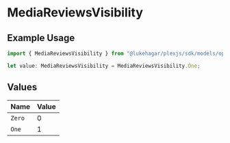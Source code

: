 # MediaReviewsVisibility

## Example Usage

```typescript
import { MediaReviewsVisibility } from "@lukehagar/plexjs/sdk/models/operations";

let value: MediaReviewsVisibility = MediaReviewsVisibility.One;
```

## Values

| Name   | Value  |
| ------ | ------ |
| `Zero` | 0      |
| `One`  | 1      |
